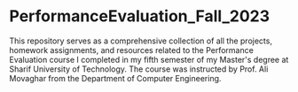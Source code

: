 # PerformanceEvaluation_Fall_2023
This repository serves as a comprehensive collection of all the projects, homework assignments, and resources related to the Performance Evaluation course I completed in my fifth semester of my Master's degree at Sharif University of Technology. The course was instructed by Prof. Ali Movaghar from the Department of Computer Engineering. 
